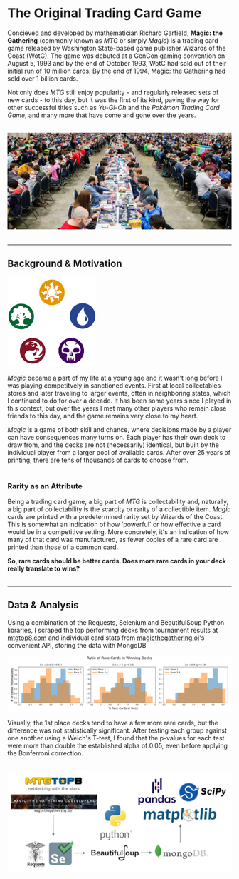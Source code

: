 # **The Original Trading Card Game**

Concieved and developed by mathematician Richard Garfield, **Magic: the Gathering** (commonly known as *MTG* or simply *Magic*) is a trading card game released by Washington State-based game publisher Wizards of the Coast (WotC). The game was debuted at a GenCon gaming convention on August 5, 1993 and by the end of October 1993, WotC had sold out of their initial run of 10 million cards. By the end of 1994, Magic: the Gathering had sold over 1 billion cards.

Not only does *MTG* still enjoy popularity - and regularly released sets of new cards - to this day, but it was the first of its kind, paving the way for other successful titles such as *Yu-Gi-Oh* and the *Pokémon Trading Card Game*, and many more that have come and gone over the years. <br/><br/>

![a large Magic: the Gathering tournament](images/mtgtourny.jpg)
<br/><br/>

---

## **Background & Motivation**

![the MTG 'color pie'](images/MM20161114_Wheel_small.png)

*Magic* became a part of my life at a young age and it wasn't long before I was playing competitvely in sanctioned events. First at local collectables stores and later traveling to larger events, often in neighboring states, which I continued to do for over a decade. It has been some years since I played in this context, but over the years I met many other players who remain close friends to this day, and the game remains very close to my heart.

*Magic* is a game of both skill and chance, where decisions made by a player can have consequences many turns on. Each player has their own deck to draw from, and the decks are not (necessarily) identical, but built by the individual player from a larger pool of available cards. After over 25 years of printing, there are tens of thousands of cards to choose from.
<br/><br/>

### **Rarity as an Attribute**

Being a trading card game, a big part of *MTG* is collectability and, naturally, a big part of collectability is the scarcity or rarity of a collectible item. *Magic* cards are printed with a predetermined rarity set by Wizards of the Coast. This is somewhat an indication of how 'powerful' or how effective a card would be in a competitive setting. More concretely, it's an indication of how many of that card was manufactured, as fewer copies of a rare card are printed than those of a common card.

**So, rare cards should be better cards. Does more rare cards in your deck really translate to wins?**
<br/><br/>

---

## **Data & Analysis**

Using a combination of the Requests, Selenium and BeautifulSoup Python libraries, I scraped the top performing decks from tournament results at [mtgtop8.com](https://www.mtgtop8.com) and individual card stats from [magicthegathering.oi](https://magicthegathering.io)'s convenient API, storing the data with MongoDB

![Ratio of Rare Cards in Winning Decks](images/1st_vs_all.png)

Visually, the 1st place decks tend to have a few more rare cards, but the difference was not statistically significant. After testing each group against one another using a Welch's T-test, I found that the p-values for each test were more than double the established alpha of 0.05, even before applying the Bonferroni correction.
<br/><br/>

![Tech Stack](images/stack.png)